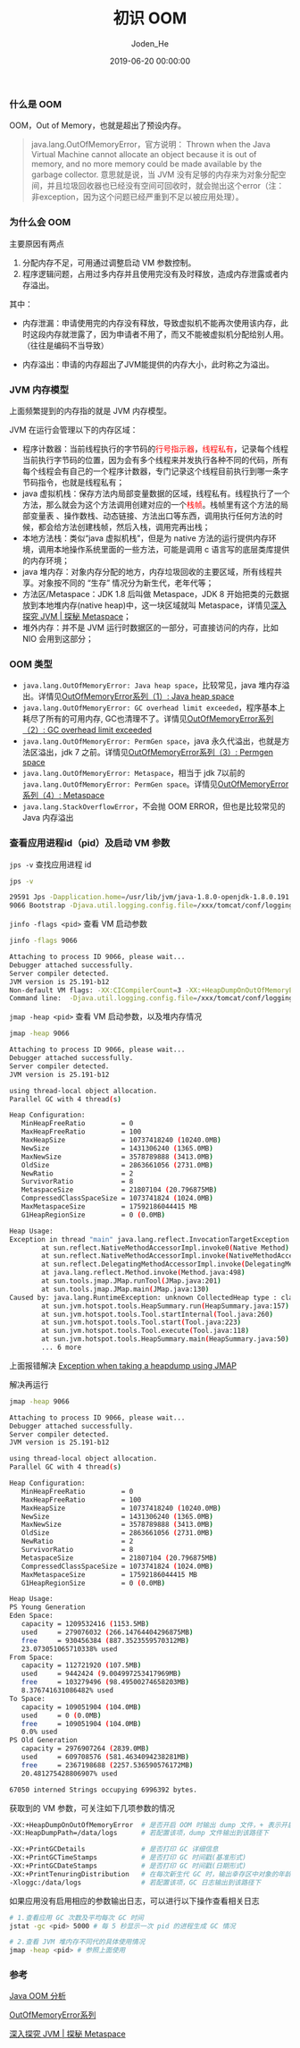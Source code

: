 ﻿---
date: 2019-06-20 00:00:00
title: 初识 OOM
author: Joden_He
tags: 
  - Java
  - jvm
categories: 
  - Java
  - jvm
description: 在进行 java 编程的时候，难免会遇到 java.lang.OutOfMemoryError (简称 OOM)，也就是程序内存不够用，这里让我们简单的了解一下 OOM。
---

### 什么是 OOM

OOM，Out of Memory，也就是超出了预设内存。

> java.lang.OutOfMemoryError，官方说明： Thrown when the Java Virtual Machine cannot allocate an object because it is out of memory, and no more memory could be made available by the garbage collector. 意思就是说，当 JVM 没有足够的内存来为对象分配空间，并且垃圾回收器也已经没有空间可回收时，就会抛出这个error（注：非exception，因为这个问题已经严重到不足以被应用处理）。



### 为什么会 OOM

主要原因有两点

1. 分配内存不足，可用通过调整启动 VM 参数控制。
2. 程序逻辑问题，占用过多内存并且使用完没有及时释放，造成内存泄露或者内存溢出。

其中：

- 内存泄漏：申请使用完的内存没有释放，导致虚拟机不能再次使用该内存，此时这段内存就泄露了，因为申请者不用了，而又不能被虚拟机分配给别人用。（往往是编码不当导致）

- 内存溢出：申请的内存超出了JVM能提供的内存大小，此时称之为溢出。



### JVM 内存模型

上面频繁提到的内存指的就是 JVM 内存模型。

JVM 在运行会管理以下的内存区域：

- 程序计数器：当前线程执行的字节码的<font color="red">行号指示器</font>，<font color="red">线程私有</font>，记录每个线程当前执行字节码的位置，因为会有多个线程来并发执行各种不同的代码，所有每个线程会有自己的一个程序计数器，专门记录这个线程目前执行到哪一条字节码指令，也就是线程私有；
- java 虚拟机栈：保存方法内局部变量数据的区域，线程私有。线程执行了一个方法，那么就会为这个方法调用创建对应的一个<font color="red">栈帧</font>。栈帧里有这个方法的局部变量表 、操作数栈、动态链接、方法出口等东西，调用执行任何方法的时候，都会给方法创建栈帧，然后入栈，调用完再出栈；
- 本地方法栈：类似“java 虚拟机栈”，但是为 native 方法的运行提供内存环境，调用本地操作系统里面的一些方法，可能是调用 c 语言写的底层类库提供的内存环境；
- java 堆内存：对象内存分配的地方，内存垃圾回收的主要区域，所有线程共享。对象按不同的 “生存” 情况分为新生代，老年代等；
- 方法区/Metaspace：JDK 1.8 后叫做 Metaspace，JDK 8 开始把类的元数据放到本地堆内存(native heap)中，这一块区域就叫 Metaspace，详情见[深入探究 JVM | 探秘 Metaspace](https://www.sczyh30.com/posts/Java/jvm-metaspace/)；
- 堆外内存：并不是 JVM 运行时数据区的一部分，可直接访问的内存，比如 NIO 会用到这部分；



### OOM 类型

- `java.lang.OutOfMemoryError: Java heap space`，比较常见，java 堆内存溢出。详情见[OutOfMemoryError系列（1）: Java heap space](https://blog.csdn.net/renfufei/article/details/76350794)
- `java.lang.OutOfMemoryError: GC overhead limit exceeded`，程序基本上耗尽了所有的可用内存, GC也清理不了。详情见[OutOfMemoryError系列（2）: GC overhead limit exceeded](https://blog.csdn.net/renfufei/article/details/77585294)
- `java.lang.OutOfMemoryError: PermGen space`，java 永久代溢出，也就是方法区溢出，jdk 7 之前。详情见[OutOfMemoryError系列（3）: Permgen space](https://blog.csdn.net/renfufei/article/details/77994177)
- `java.lang.OutOfMemoryError: Metaspace`，相当于 jdk 7以前的 `java.lang.OutOfMemoryError: PermGen space`。详情见[OutOfMemoryError系列（4）: Metaspace](https://blog.csdn.net/renfufei/article/details/78061354)
- `java.lang.StackOverflowError`，不会抛 OOM ERROR，但也是比较常见的 Java 内存溢出



### 查看应用进程id（pid）及启动 VM 参数

`jps -v` 查找应用进程 id 

```bash
jps -v

29591 Jps -Dapplication.home=/usr/lib/jvm/java-1.8.0-openjdk-1.8.0.191.b12-1.el7_6.x86_64 -Xms8m
9066 Bootstrap -Djava.util.logging.config.file=/xxx/tomcat/conf/logging.properties -Djava.util.logging.manager=org.apache.juli.ClassLoaderLogManager -Xms512m -Xmx2048m -Djdk.tls.ephemeralDHKeySize=2048 -Xms4096m -Xmx10240m -XX:+HeapDumpOnOutOfMemoryError -XX:HeapDumpPath=/xxx/dump -Djava.protocol.handler.pkgs=org.apache.catalina.webresources -Dorg.apache.catalina.security.SecurityListener.UMASK=0027 -Dignore.endorsed.dirs= -Dcatalina.base=/xxx/tomcat -Dcatalina.home=/xxx/lib/tomcat -Djava.io.tmpdir=/xxx/tomcat/temp
```

`jinfo -flags <pid>` 查看 VM 启动参数

```bash
jinfo -flags 9066

Attaching to process ID 9066, please wait...
Debugger attached successfully.
Server compiler detected.
JVM version is 25.191-b12
Non-default VM flags: -XX:CICompilerCount=3 -XX:+HeapDumpOnOutOfMemoryError -XX:HeapDumpPath=null -XX:InitialHeapSize=4294967296 -XX:MaxHeapSize=10737418240 -XX:MaxNewSize=3578789888 -XX:MinHeapDeltaBytes=524288 -XX:NewSize=1431306240 -XX:OldSize=2863661056 -XX:+UseCompressedClassPointers -XX:+UseCompressedOops -XX:+UseParallelGC
Command line:  -Djava.util.logging.config.file=/xxx/tomcat/conf/logging.properties -Djava.util.logging.manager=org.apache.juli.ClassLoaderLogManager -Xms512m -Xmx2048m -Djdk.tls.ephemeralDHKeySize=2048 -Xms4096m -Xmx10240m -XX:+HeapDumpOnOutOfMemoryError -XX:HeapDumpPath=/xxx/dump -Djava.protocol.handler.pkgs=org.apache.catalina.webresources -Dorg.apache.catalina.security.SecurityListener.UMASK=0027 -Dignore.endorsed.dirs= -Dcatalina.base=/xxx/tomcat -Dcatalina.home=/xxx/lib/tomcat -Djava.io.tmpdir=/xxx/tomcat/temp
```

`jmap -heap <pid>`   查看 VM 启动参数，以及堆内存情况

```bash
jmap -heap 9066

Attaching to process ID 9066, please wait...
Debugger attached successfully.
Server compiler detected.
JVM version is 25.191-b12

using thread-local object allocation.
Parallel GC with 4 thread(s)

Heap Configuration:
   MinHeapFreeRatio         = 0
   MaxHeapFreeRatio         = 100
   MaxHeapSize              = 10737418240 (10240.0MB)
   NewSize                  = 1431306240 (1365.0MB)
   MaxNewSize               = 3578789888 (3413.0MB)
   OldSize                  = 2863661056 (2731.0MB)
   NewRatio                 = 2
   SurvivorRatio            = 8
   MetaspaceSize            = 21807104 (20.796875MB)
   CompressedClassSpaceSize = 1073741824 (1024.0MB)
   MaxMetaspaceSize         = 17592186044415 MB
   G1HeapRegionSize         = 0 (0.0MB)

Heap Usage:
Exception in thread "main" java.lang.reflect.InvocationTargetException
        at sun.reflect.NativeMethodAccessorImpl.invoke0(Native Method)
        at sun.reflect.NativeMethodAccessorImpl.invoke(NativeMethodAccessorImpl.java:62)
        at sun.reflect.DelegatingMethodAccessorImpl.invoke(DelegatingMethodAccessorImpl.java:43)
        at java.lang.reflect.Method.invoke(Method.java:498)
        at sun.tools.jmap.JMap.runTool(JMap.java:201)
        at sun.tools.jmap.JMap.main(JMap.java:130)
Caused by: java.lang.RuntimeException: unknown CollectedHeap type : class sun.jvm.hotspot.gc_interface.CollectedHeap
        at sun.jvm.hotspot.tools.HeapSummary.run(HeapSummary.java:157)
        at sun.jvm.hotspot.tools.Tool.startInternal(Tool.java:260)
        at sun.jvm.hotspot.tools.Tool.start(Tool.java:223)
        at sun.jvm.hotspot.tools.Tool.execute(Tool.java:118)
        at sun.jvm.hotspot.tools.HeapSummary.main(HeapSummary.java:50)
        ... 6 more
```

上面报错解决 [Exception when taking a heapdump using JMAP](https://stackoverflow.com/questions/20109503/exception-when-taking-a-heapdump-using-jmap)

解决再运行

```bash
jmap -heap 9066

Attaching to process ID 9066, please wait...
Debugger attached successfully.
Server compiler detected.
JVM version is 25.191-b12

using thread-local object allocation.
Parallel GC with 4 thread(s)

Heap Configuration:
   MinHeapFreeRatio         = 0
   MaxHeapFreeRatio         = 100
   MaxHeapSize              = 10737418240 (10240.0MB)
   NewSize                  = 1431306240 (1365.0MB)
   MaxNewSize               = 3578789888 (3413.0MB)
   OldSize                  = 2863661056 (2731.0MB)
   NewRatio                 = 2
   SurvivorRatio            = 8
   MetaspaceSize            = 21807104 (20.796875MB)
   CompressedClassSpaceSize = 1073741824 (1024.0MB)
   MaxMetaspaceSize         = 17592186044415 MB
   G1HeapRegionSize         = 0 (0.0MB)

Heap Usage:
PS Young Generation
Eden Space:
   capacity = 1209532416 (1153.5MB)
   used     = 279076032 (266.14764404296875MB)
   free     = 930456384 (887.3523559570312MB)
   23.073051065710338% used
From Space:
   capacity = 112721920 (107.5MB)
   used     = 9442424 (9.004997253417969MB)
   free     = 103279496 (98.49500274658203MB)
   8.376741631086482% used
To Space:
   capacity = 109051904 (104.0MB)
   used     = 0 (0.0MB)
   free     = 109051904 (104.0MB)
   0.0% used
PS Old Generation
   capacity = 2976907264 (2839.0MB)
   used     = 609708576 (581.4634094238281MB)
   free     = 2367198688 (2257.536590576172MB)
   20.481275428806907% used

67050 interned Strings occupying 6996392 bytes.
```

获取到的 VM 参数，可关注如下几项参数的情况

```bash
-XX:+HeapDumpOnOutOfMemoryError  # 是否开启 OOM 时输出 dump 文件，+ 表示开启
-XX:HeapDumpPath=/data/logs      # 若配置该项，dump 文件输出到该路径下

-XX:+PrintGCDetails              # 是否打印 GC 详细信息
-XX:+PrintGCTimeStamps           # 是否打印 GC 时间戳(基准形式)
-XX:+PrintGCDateStamps           # 是否打印 GC 时间戳(日期形式)
-XX:+PrintTenuringDistribution   # 在每次新生代 GC 时，输出幸存区中对象的年龄分布
-Xloggc:/data/logs               # 若配置该项，GC 日志输出到该路径下
```

如果应用没有启用相应的参数输出日志，可以进行以下操作查看相关日志

```bash
# 1.查看应用 GC 次数及平均每次 GC 时间
jstat -gc <pid> 5000 # 每 5 秒显示一次 pid 的进程生成 GC 情况

# 2.查看 JVM 堆内存不同代的具体使用情况
jmap -heap <pid> # 参照上面使用
```



### 参考

[Java OOM 分析](https://jluncc.github.io/2019/06/10/oom-analysis-1/)

[OutOfMemoryError系列](https://blog.csdn.net/renfufei/article/details/76350794)

[深入探究 JVM | 探秘 Metaspace](https://www.sczyh30.com/posts/Java/jvm-metaspace/)